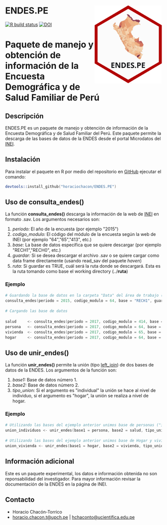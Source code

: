 # ENDES.PE <a><img src='man/figures/logo.png' align="right" height="250" /></a>

<!-- badges: start -->
[![R build status](https://github.com/horaciochacon/ENDES.PE/workflows/R-CMD-check/badge.svg)](https://github.com/horaciochacon/ENDES.PE/actions)
[![DOI](https://zenodo.org/badge/149674585.svg)](https://zenodo.org/badge/latestdoi/149674585)
<!-- badges: end -->

# Paquete de manejo y obtención de información de la Encuesta Demográfica y de Salud Familiar de Perú

## Descripción

ENDES.PE es un paquete de manejo y obtención de información de la Encuesta Demográfica y de Salud Familiar del Perú. Este paquete permite la descarga de las bases de datos de la ENDES desde el portal Microdatos del [INEI](http://iinei.inei.gob.pe/microdatos/). 

## Instalación

Para instalar el paquete en R por medio del repositorio en [GitHub](https://github.com/horaciochacon/ENDES.PE) ejecutar el comando:

```s
devtools::install_github("horaciochacon/ENDES.PE")
```

## Uso de consulta_endes()

La función **consulta_endes()** descarga la información de la web de [INEI](http://iinei.inei.gob.pe/microdatos/) en formato .sav. Los argumentos necesarios son:

1. *periodo:* El año de la encuesta (por ejemplo "2015")
2. *codigo_modulo:* El código del módulo de la encuesta según la web de INEI (por ejemplo "64","65","413", etc.)
3. *base:* La base de datos específica que se quiere descargar (por ejemplo "RECH1","RECH0", etc.)
4. *guardar:* Si se desea descargar el archivo .sav o se quiere cargar como data frame directamente (usando read_sav del paquete *haven*)
5. *ruta:* Si guardar es TRUE, cuál será la ruta donde se descargará. Esta es la ruta tomando como base el working directory (../**ruta**)

### Ejemplo

```s
# Guardando la base de datos en la carpeta "Data" del área de trabajo (working directory)
consulta_endes(periodo = 2015, codigo_modulo = 64, base = "RECH1", guardar = TRUE, ruta = "Data")

# Cargando las base de datos 

salud     <- consulta_endes(periodo = 2017, codigo_modulo = 414, base = "CSALUD01", guardar = FALSE)
persona   <- consulta_endes(periodo = 2017, codigo_modulo = 64, base = "RECH1", guardar = FALSE)
vivienda  <- consulta_endes(periodo = 2017, codigo_modulo = 65, base = "RECH23", guardar = FALSE)
hogar     <- consulta_endes(periodo = 2017, codigo_modulo = 64, base = "RECH0", guardar = FALSE)

```

## Uso de unir_endes()

La función **unir_endes()** permite la unión (tipo [left_join](https://en.wikipedia.org/wiki/Join_(SQL))) de dos bases de datos de la ENDES. Los argumentos de la función son:

1. *base1:* Base de datos número 1.
2. *base2:* Base de datos número 2.
3. *tipo_union:* Si el argumento es "individual" la unión se hace al nivel de individuo, si el argumento es "hogar", la unión se realiza a nivel de hogar.

### Ejemplo

```s
# Utilizando las bases del ejemplo anterior unimos base de personas ("individual")
union_individuos <- unir_endes(base1 = persona, base2 = salud, tipo_union = "individual")

# Utilizando las bases del ejemplo anterior unimos base de Hogar y vivienda ("hogar")
union_vivienda <- unir_endes(base1 = hogar, base2 = vivienda, tipo_union = "hogar")
```


## Información adicional

Este es un paquete experimental, los datos e información obtenida no son reponsabilidad del investigador.
Para mayor información revisar la documentación de la ENDES en la página de INEI.

## Contacto

* Horacio Chacón-Torrico
* horacio.chacon.t@upch.pe | hchaconto@ucientifica.edu.pe



